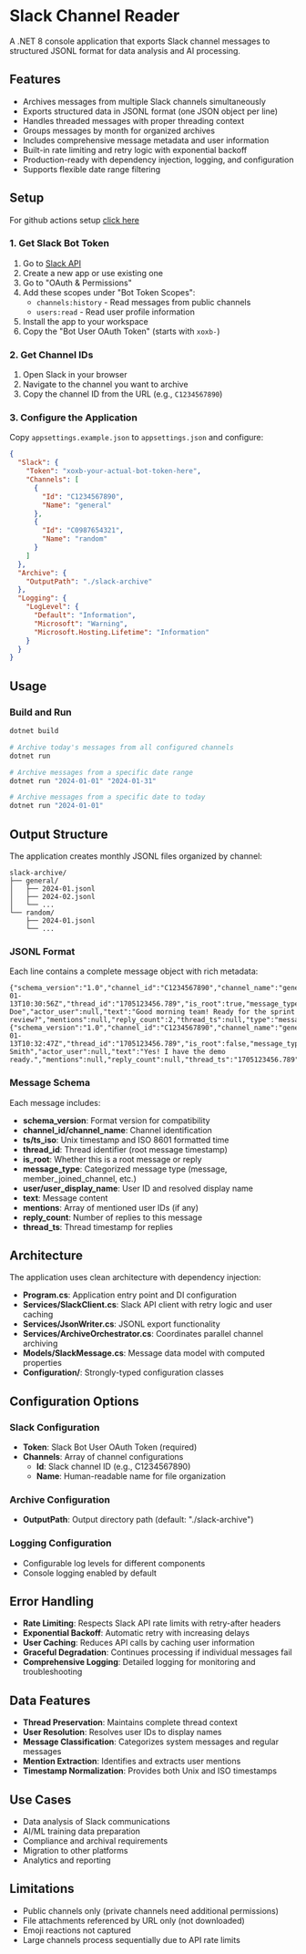 # Slack Channel Reader

A .NET 8 console application that exports Slack channel messages to structured JSONL format for data analysis and AI processing.

## Features

- Archives messages from multiple Slack channels simultaneously
- Exports structured data in JSONL format (one JSON object per line)
- Handles threaded messages with proper threading context
- Groups messages by month for organized archives
- Includes comprehensive message metadata and user information
- Built-in rate limiting and retry logic with exponential backoff
- Production-ready with dependency injection, logging, and configuration
- Supports flexible date range filtering

## Setup

For github actions setup [click here](https://github.com/nicolosaullo/SlackChannelReader/blob/main/GITHUB_ACTIONS_SETUP.md)

### 1. Get Slack Bot Token

1. Go to [Slack API](https://api.slack.com/apps)
2. Create a new app or use existing one
3. Go to "OAuth & Permissions"
4. Add these scopes under "Bot Token Scopes":
   - `channels:history` - Read messages from public channels
   - `users:read` - Read user profile information
5. Install the app to your workspace
6. Copy the "Bot User OAuth Token" (starts with `xoxb-`)

### 2. Get Channel IDs

1. Open Slack in your browser
2. Navigate to the channel you want to archive
3. Copy the channel ID from the URL (e.g., `C1234567890`)

### 3. Configure the Application

Copy `appsettings.example.json` to `appsettings.json` and configure:

```json
{
  "Slack": {
    "Token": "xoxb-your-actual-bot-token-here",
    "Channels": [
      {
        "Id": "C1234567890",
        "Name": "general"
      },
      {
        "Id": "C0987654321", 
        "Name": "random"
      }
    ]
  },
  "Archive": {
    "OutputPath": "./slack-archive"
  },
  "Logging": {
    "LogLevel": {
      "Default": "Information",
      "Microsoft": "Warning",
      "Microsoft.Hosting.Lifetime": "Information"
    }
  }
}
```

## Usage

### Build and Run

```bash
dotnet build
```

```bash
# Archive today's messages from all configured channels
dotnet run

# Archive messages from a specific date range
dotnet run "2024-01-01" "2024-01-31"

# Archive messages from a specific date to today
dotnet run "2024-01-01"
```

## Output Structure

The application creates monthly JSONL files organized by channel:

```
slack-archive/
├── general/
│   ├── 2024-01.jsonl
│   ├── 2024-02.jsonl
│   └── ...
└── random/
    ├── 2024-01.jsonl
    └── ...
```

### JSONL Format

Each line contains a complete message object with rich metadata:

```jsonl
{"schema_version":"1.0","channel_id":"C1234567890","channel_name":"general","ts":"1705123456.789","ts_iso":"2024-01-13T10:30:56Z","thread_id":"1705123456.789","is_root":true,"message_type":"message","user":"U1234567","user_display_name":"John Doe","actor_user":null,"text":"Good morning team! Ready for the sprint review?","mentions":null,"reply_count":2,"thread_ts":null,"type":"message","subtype":null}
{"schema_version":"1.0","channel_id":"C1234567890","channel_name":"general","ts":"1705123567.123","ts_iso":"2024-01-13T10:32:47Z","thread_id":"1705123456.789","is_root":false,"message_type":"message","user":"U7654321","user_display_name":"Jane Smith","actor_user":null,"text":"Yes! I have the demo ready.","mentions":null,"reply_count":null,"thread_ts":"1705123456.789","type":"message","subtype":null}
```

### Message Schema

Each message includes:

- **schema_version**: Format version for compatibility
- **channel_id/channel_name**: Channel identification
- **ts/ts_iso**: Unix timestamp and ISO 8601 formatted time
- **thread_id**: Thread identifier (root message timestamp)
- **is_root**: Whether this is a root message or reply
- **message_type**: Categorized message type (message, member_joined_channel, etc.)
- **user/user_display_name**: User ID and resolved display name
- **text**: Message content
- **mentions**: Array of mentioned user IDs (if any)
- **reply_count**: Number of replies to this message
- **thread_ts**: Thread timestamp for replies

## Architecture

The application uses clean architecture with dependency injection:

- **Program.cs**: Application entry point and DI configuration
- **Services/SlackClient.cs**: Slack API client with retry logic and user caching
- **Services/JsonWriter.cs**: JSONL export functionality  
- **Services/ArchiveOrchestrator.cs**: Coordinates parallel channel archiving
- **Models/SlackMessage.cs**: Message data model with computed properties
- **Configuration/**: Strongly-typed configuration classes

## Configuration Options

### Slack Configuration
- **Token**: Slack Bot User OAuth Token (required)
- **Channels**: Array of channel configurations
  - **Id**: Slack channel ID (e.g., C1234567890)
  - **Name**: Human-readable name for file organization

### Archive Configuration
- **OutputPath**: Output directory path (default: "./slack-archive")

### Logging Configuration
- Configurable log levels for different components
- Console logging enabled by default

## Error Handling

- **Rate Limiting**: Respects Slack API rate limits with retry-after headers
- **Exponential Backoff**: Automatic retry with increasing delays
- **User Caching**: Reduces API calls by caching user information
- **Graceful Degradation**: Continues processing if individual messages fail
- **Comprehensive Logging**: Detailed logging for monitoring and troubleshooting

## Data Features

- **Thread Preservation**: Maintains complete thread context
- **User Resolution**: Resolves user IDs to display names
- **Message Classification**: Categorizes system messages and regular messages
- **Mention Extraction**: Identifies and extracts user mentions
- **Timestamp Normalization**: Provides both Unix and ISO timestamps

## Use Cases

- Data analysis of Slack communications
- AI/ML training data preparation  
- Compliance and archival requirements
- Migration to other platforms
- Analytics and reporting

## Limitations

- Public channels only (private channels need additional permissions)
- File attachments referenced by URL only (not downloaded)
- Emoji reactions not captured
- Large channels process sequentially due to API rate limits


